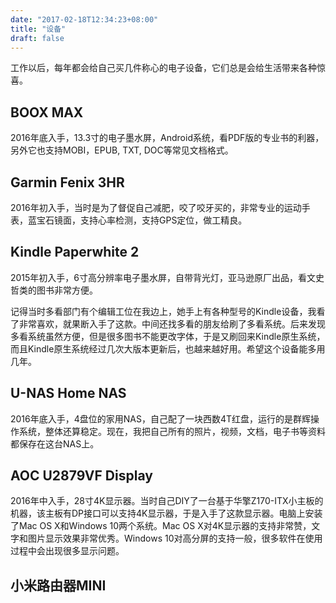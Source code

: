 ```yaml
---
date: "2017-02-18T12:34:23+08:00"
title: "设备"
draft: false
---
```


工作以后，每年都会给自己买几件称心的电子设备，它们总是会给生活带来各种惊喜。

## BOOX MAX
2016年底入手，13.3寸的电子墨水屏，Android系统，看PDF版的专业书的利器，另外它也支持MOBI，EPUB, TXT, DOC等常见文档格式。

## Garmin Fenix 3HR
2016年初入手，当时是为了督促自己减肥，咬了咬牙买的，非常专业的运动手表，蓝宝石镜面，支持心率检测，支持GPS定位，做工精良。

## Kindle Paperwhite 2
2015年初入手，6寸高分辨率电子墨水屏，自带背光灯，亚马逊原厂出品，看文史哲类的图书非常方便。

记得当时多看部门有个编辑工位在我边上，她手上有各种型号的Kindle设备，我看了非常喜欢，就果断入手了这款。中间还找多看的朋友给刷了多看系统。后来发现多看系统虽然方便，但是很多图书不能更改字体，于是又刷回来Kindle原生系统，而且Kindle原生系统经过几次大版本更新后，也越来越好用。希望这个设备能多用几年。

## U-NAS Home NAS
2016年底入手，4盘位的家用NAS，自己配了一块西数4T红盘，运行的是群辉操作系统，整体还算稳定。现在，我把自己所有的照片，视频，文档，电子书等资料都保存在这台NAS上。

## AOC U2879VF Display
2016年中入手，28寸4K显示器。当时自己DIY了一台基于华擎Z170-ITX小主板的机器，该主板有DP接口可以支持4K显示器，于是入手了这款显示器。电脑上安装了Mac OS X和Windows 10两个系统。Mac OS X对4K显示器的支持非常赞，文字和图片显示效果非常优秀。Windows 10对高分屏的支持一般，很多软件在使用过程中会出现很多显示问题。

## 小米路由器MINI


